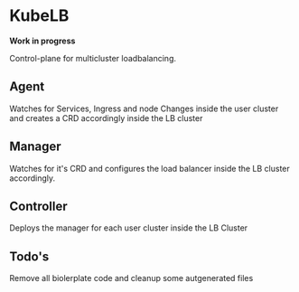 # KubeLB

**Work in progress**

Control-plane for multicluster loadbalancing.

## Agent

Watches for Services, Ingress and node Changes inside the user cluster and creates a CRD accordingly inside the LB cluster

## Manager

Watches for it's CRD and configures the load balancer inside the LB cluster accordingly.

## Controller

Deploys the manager for each user cluster inside the LB Cluster

## Todo's

Remove all biolerplate code and cleanup some autgenerated files